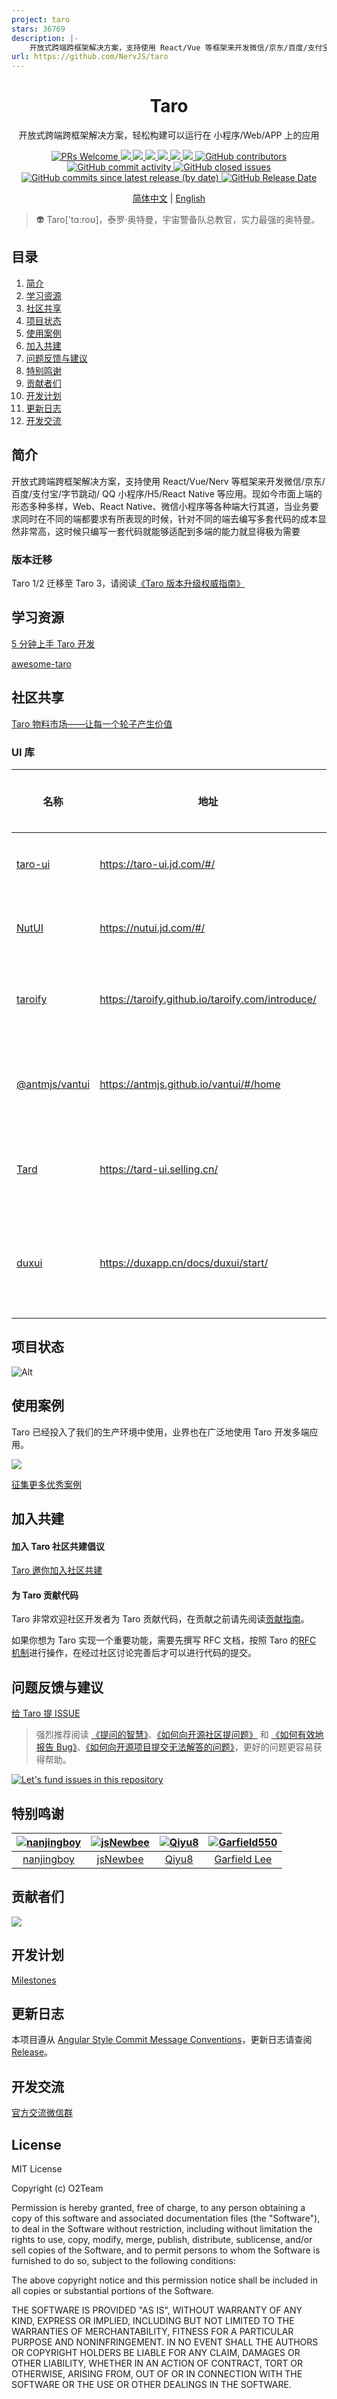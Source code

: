 ```yaml
---
project: taro
stars: 36769
description: |-
    开放式跨端跨框架解决方案，支持使用 React/Vue 等框架来开发微信/京东/百度/支付宝/字节跳动/ QQ 小程序/H5/React Native 等应用。  https://taro.zone/
url: https://github.com/NervJS/taro
---
```


<div align="center">
  <h1>Taro</h1>
  <p>开放式跨端跨框架解决方案，轻松构建可以运行在 小程序/Web/APP 上的应用</p>
  <a href="http://makeapullrequest.com">
    <img src="https://img.shields.io/badge/PRs-welcome-brightgreen.svg?style=flat-square" alt="PRs Welcome">
  </a>
  <a href="https://www.npmjs.com/package/@tarojs/cli">
    <img src="https://img.shields.io/node/v/@tarojs/cli.svg?style=flat-square">
  </a>
  <a href="https://www.npmjs.com/package/@tarojs/taro">
    <img src="https://img.shields.io/npm/v/@tarojs/taro.svg?style=flat-square">
  </a>
  <a href="https://www.npmjs.com/package/@tarojs/taro">
    <img src="https://img.shields.io/npm/l/@tarojs/taro.svg?style=flat-square">
  </a>
  <a href="https://www.npmjs.com/package/@tarojs/taro">
    <img src="https://img.shields.io/npm/dt/@tarojs/taro.svg?style=flat-square">
  </a>
  <a href="https://github.com/NervJS/taro/actions">
    <img src="https://img.shields.io/github/actions/workflow/status/NervJS/taro/publish.yml?style=flat-square">
  </a>
  <a href="https://codecov.io/gh/NervJS/taro" > 
  <img src="https://codecov.io/gh/NervJS/taro/graph/badge.svg?token=y06kPnzJaQ"/> 
  </a>
  <a href="https://github.com/NervJS/taro">
    <img src="https://img.shields.io/github/contributors/NervJS/taro" alt="GitHub contributors">
  </a>
  <a href="https://github.com/NervJS/taro">
    <img src="https://img.shields.io/github/commit-activity/w/NervJS/taro" alt="GitHub commit activity">
  </a>
  <a href="https://github.com/NervJS/taro">
    <img src="https://img.shields.io/github/issues-closed/NervJS/taro" alt="GitHub closed issues">
  </a>
  <a href="https://github.com/NervJS/taro">
    <img src="https://img.shields.io/github/commits-since/NervJS/taro/latest/main" alt="GitHub commits since latest release (by date)">
  </a>
  <a href="https://github.com/NervJS/taro">
    <img src="https://img.shields.io/github/release-date/NervJS/taro" alt="GitHub Release Date">
  </a>
  <p>
    <a href="https://github.com/NervJS/taro/blob/next/README.md">简体中文</a> | <a href="https://github.com/NervJS/taro/blob/next/README_EN.md">English</a>
  </p>
</div>

> 👽 Taro['tɑ:roʊ]，泰罗·奥特曼，宇宙警备队总教官，实力最强的奥特曼。

## 目录

1. [简介](#简介)
2. [学习资源](#学习资源)
3. [社区共享](#社区共享)
4. [项目状态](#项目状态)
5. [使用案例](#使用案例)
6. [加入共建](#加入共建)
7. [问题反馈与建议](#问题反馈与建议)
8. [特别鸣谢](#特别鸣谢)
9. [贡献者们](#贡献者们)
10. [开发计划](#开发计划)
11. [更新日志](#更新日志)
12. [开发交流](#开发交流)

## 简介

开放式跨端跨框架解决方案，支持使用 React/Vue/Nerv 等框架来开发微信/京东/百度/支付宝/字节跳动/ QQ 小程序/H5/React Native 等应用。现如今市面上端的形态多种多样，Web、React Native、微信小程序等各种端大行其道，当业务要求同时在不同的端都要求有所表现的时候，针对不同的端去编写多套代码的成本显然非常高，这时候只编写一套代码就能够适配到多端的能力就显得极为需要

### 版本迁移

Taro 1/2 迁移至 Taro 3，请阅读[《Taro 版本升级权威指南》](https://docs.taro.zone/blog/2020-09-01-taro-versions)

## 学习资源

[5 分钟上手 Taro 开发](https://docs.taro.zone/docs/guide)

[awesome-taro](https://github.com/NervJS/awesome-taro)

## 社区共享

[Taro 物料市场——让每一个轮子产生价值](http://taro-ext.jd.com/)

### UI 库

| 名称                                               | 地址                                            | 介绍                                                     | 支持的框架 | 支持的 Taro 版本                          |
| -------------------------------------------------- | ----------------------------------------------- | -------------------------------------------------------- | ---------- | ----------------------------------------- |
| [taro-ui](https://github.com/NervJS/taro-ui)       | https://taro-ui.jd.com/#/                       | 一套基于 Taro 框架开发的多端 UI 组件库                   | React      | Taro 1/2/3 |
| [NutUI](https://github.com/jdf2e/nutui)            | https://nutui.jd.com/#/                         | 京东风格的轻量级移动端 Vue 组件库                        | Vue3       | Taro 3                                    |
| [taroify](https://github.com/mallfoundry/taroify)  | https://taroify.github.io/taroify.com/introduce/ | 轻量、可靠的小程序端 Taro 组件库（Vant 的 Taro 版本）    | React      | Taro 3                                    |
| [@antmjs/vantui](https://github.com/AntmJS/vantui) | https://antmjs.github.io/vantui/#/home          | 基于有赞 VantWeapp 开发的同时支持 Taro 和 React 的 UI 库 | React      | Taro 3                                    |
| [Tard](https://github.com/jd-antelope/tard)        | https://tard-ui.selling.cn/                     | 一套基于 Taro 框架开发的多端 React UI 组件库             | React      | Taro 3                                    |
| [duxui](https://github.com/duxapp/duxui)           | https://duxapp.cn/docs/duxui/start/             | 一套能同时兼容小程序、React Native、鸿蒙、H5的移动端ui组件库| React      | Taro 4                                    |

## 项目状态

![Alt](https://repobeats.axiom.co/api/embed/275806b6f177f7e4c005e956d94440562635c36d.svg "Repobeats analytics image")

## 使用案例

Taro 已经投入了我们的生产环境中使用，业界也在广泛地使用 Taro 开发多端应用。

<a href="https://nervjs.github.io/taro-user-cases/"><img src="https://raw.githubusercontent.com/NervJS/taro-user-cases/master/user-cases.jpg" /></a>

[征集更多优秀案例](https://github.com/NervJS/taro/issues/244)

## 加入共建

#### 加入 Taro 社区共建倡议

[Taro 邀你加入社区共建](https://github.com/NervJS/taro/issues/4714)

#### 为 Taro 贡献代码

Taro 非常欢迎社区开发者为 Taro 贡献代码，在贡献之前请先阅读[贡献指南](https://nervjs.github.io/taro/docs/CONTRIBUTING.html)。

如果你想为 Taro 实现一个重要功能，需要先撰写 RFC 文档，按照 Taro 的[RFC 机制](https://github.com/NervJS/taro-rfcs)进行操作，在经过社区讨论完善后才可以进行代码的提交。

## 问题反馈与建议

[给 Taro 提 ISSUE](https://nervjs.github.io/taro-issue-helper/)

> 强烈推荐阅读 [《提问的智慧》](https://github.com/ryanhanwu/How-To-Ask-Questions-The-Smart-Way)、[《如何向开源社区提问题》](https://github.com/seajs/seajs/issues/545) 和 [《如何有效地报告 Bug》](http://www.chiark.greenend.org.uk/%7Esgtatham/bugs-cn.html)、[《如何向开源项目提交无法解答的问题》](https://zhuanlan.zhihu.com/p/25795393)，更好的问题更容易获得帮助。

[![Let's fund issues in this repository](https://issuehunt.io/static/embed/issuehunt-button-v1.svg)](https://issuehunt.io/repos/128624453)

## 特别鸣谢

| [![nanjingboy](https://avatars1.githubusercontent.com/u/1390888?s=100&v=4)](https://github.com/nanjingboy/) | [![jsNewbee](https://avatars3.githubusercontent.com/u/20449400?s=100&v=4)](https://github.com/js-newbee/) | [![Qiyu8](https://avatars2.githubusercontent.com/u/15245051?s=100&v=4)](https://github.com/Qiyu8/) | [![Garfield550](https://avatars2.githubusercontent.com/u/3471836?s=100&v=4)](https://github.com/Garfield550/) |
| :---------------------------------------------------------------------------------------------------------: | :-------------------------------------------------------------------------------------------------------: | :------------------------------------------------------------------------------------------------: | :-----------------------------------------------------------------------------------------------------------: |
|                                [nanjingboy](https://github.com/nanjingboy/)                                 |                                 [jsNewbee](https://github.com/js-newbee/)                                 |                                 [Qiyu8](https://github.com/Qiyu8/)                                 |                                [Garfield Lee](https://github.com/Garfield550/)                                |

## 贡献者们

<a href="https://github.com/NervJS/taro/graphs/contributors"><img src="https://opencollective.com/taro/contributors.svg?width=890&button=false" /></a>

## 开发计划

[Milestones](https://github.com/NervJS/taro/milestones)

## 更新日志

本项目遵从 [Angular Style Commit Message Conventions](https://gist.github.com/stephenparish/9941e89d80e2bc58a153)，更新日志请查阅 [Release](https://github.com/NervJS/taro/releases)。

## 开发交流

[官方交流微信群](https://github.com/NervJS/taro/issues/198)

## License

MIT License

Copyright (c) O2Team

Permission is hereby granted, free of charge, to any person obtaining a copy
of this software and associated documentation files (the "Software"), to deal
in the Software without restriction, including without limitation the rights
to use, copy, modify, merge, publish, distribute, sublicense, and/or sell
copies of the Software, and to permit persons to whom the Software is
furnished to do so, subject to the following conditions:

The above copyright notice and this permission notice shall be included in all
copies or substantial portions of the Software.

THE SOFTWARE IS PROVIDED "AS IS", WITHOUT WARRANTY OF ANY KIND, EXPRESS OR
IMPLIED, INCLUDING BUT NOT LIMITED TO THE WARRANTIES OF MERCHANTABILITY,
FITNESS FOR A PARTICULAR PURPOSE AND NONINFRINGEMENT. IN NO EVENT SHALL THE
AUTHORS OR COPYRIGHT HOLDERS BE LIABLE FOR ANY CLAIM, DAMAGES OR OTHER
LIABILITY, WHETHER IN AN ACTION OF CONTRACT, TORT OR OTHERWISE, ARISING FROM,
OUT OF OR IN CONNECTION WITH THE SOFTWARE OR THE USE OR OTHER DEALINGS IN THE
SOFTWARE.

